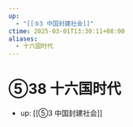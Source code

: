 ```yaml
---
up:
  - "[[⑤3 中国封建社会]]"
ctime: 2025-03-01T13:30:11+08:00
aliases:
  - 十六国时代
---
```


# ⑤38 十六国时代

- up: [[⑤3 中国封建社会]]
